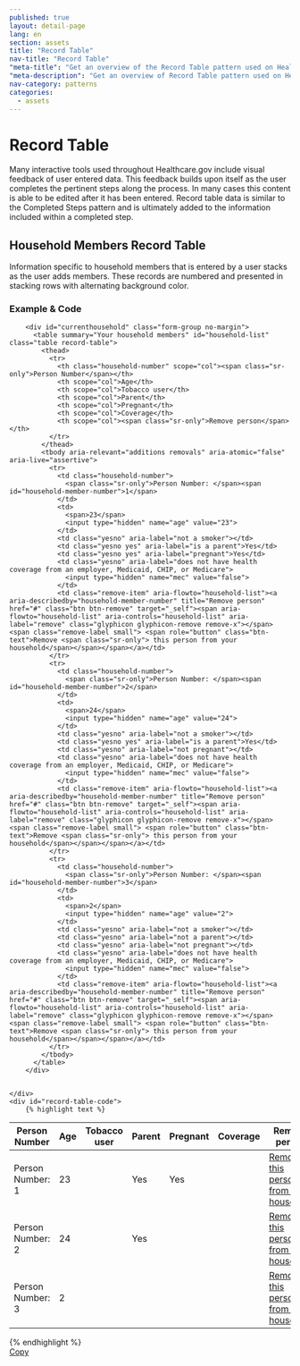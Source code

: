 ```yaml
---
published: true
layout: detail-page
lang: en
section: assets
title: "Record Table"
nav-title: "Record Table"
"meta-title": "Get an overview of the Record Table pattern used on HealthCare.gov"
"meta-description": "Get an overview of Record Table pattern used on HealthCare.gov"
nav-category: patterns
categories:
  - assets
---
```


# Record Table

<div class="intro">
Many interactive tools used throughout Healthcare.gov include visual feedback of user entered data. This feedback builds upon itself as the user completes the pertinent steps along the process. In many cases this content is able to be edited after it has been entered. Record table data is similar to the Completed Steps pattern and is ultimately added to the information included within a completed step.
</div>

<div class="hr"></div>

## Household Members Record Table 

Information specific to household members that is entered by a user stacks as the user adds members. These records are numbered and presented in stacking rows with alternating background color. 
<h3 class="label-opensans">Example &amp; Code</h3>

<div class="code-wrapper">
	<div class="preview has-dark-background">

		<div id="currenthousehold" class="form-group no-margin">
		  <table summary="Your household members" id="household-list" class="table record-table">
		    <thead>
		      <tr>
		        <th class="household-number" scope="col"><span class="sr-only">Person Number</span></th>
		        <th scope="col">Age</th>
		        <th scope="col">Tobacco user</th>
		        <th scope="col">Parent</th>
		        <th scope="col">Pregnant</th>
		        <th scope="col">Coverage</th>
		        <th scope="col"><span class="sr-only">Remove person</span></th>
		      </tr>
		    </thead>
		    <tbody aria-relevant="additions removals" aria-atomic="false" aria-live="assertive">
		      <tr>
		        <td class="household-number">
		          <span class="sr-only">Person Number: </span><span id="household-member-number">1</span>
		        </td>
		        <td>
		          <span>23</span>
		          <input type="hidden" name="age" value="23">
		        </td>
		        <td class="yesno" aria-label="not a smoker"></td>
		        <td class="yesno yes" aria-label="is a parent">Yes</td>
		        <td class="yesno yes" aria-label="pregnant">Yes</td>
		        <td class="yesno" aria-label="does not have health coverage from an employer, Medicaid, CHIP, or Medicare">
		          <input type="hidden" name="mec" value="false">
		        </td>
		        <td class="remove-item" aria-flowto="household-list"><a aria-describedby="household-member-number" title="Remove person" href="#" class="btn btn-remove" target="_self"><span aria-flowto="household-list" aria-controls="household-list" aria-label="remove" class="glyphicon glyphicon-remove remove-x"></span><span class="remove-label small"> <span role="button" class="btn-text">Remove <span class="sr-only"> this person from your household</span></span></span></a></td>
		      </tr>
		      <tr>
		        <td class="household-number">
		          <span class="sr-only">Person Number: </span><span id="household-member-number">2</span>
		        </td>
		        <td>
		          <span>24</span>
		          <input type="hidden" name="age" value="24">
		        </td>
		        <td class="yesno" aria-label="not a smoker"></td>
		        <td class="yesno yes" aria-label="is a parent">Yes</td>
		        <td class="yesno" aria-label="not pregnant"></td>
		        <td class="yesno" aria-label="does not have health coverage from an employer, Medicaid, CHIP, or Medicare">
		          <input type="hidden" name="mec" value="false">
		        </td>
		        <td class="remove-item" aria-flowto="household-list"><a aria-describedby="household-member-number" title="Remove person" href="#" class="btn btn-remove" target="_self"><span aria-flowto="household-list" aria-controls="household-list" aria-label="remove" class="glyphicon glyphicon-remove remove-x"></span><span class="remove-label small"> <span role="button" class="btn-text">Remove <span class="sr-only"> this person from your household</span></span></span></a></td>
		      </tr>
		      <tr>
		        <td class="household-number">
		          <span class="sr-only">Person Number: </span><span id="household-member-number">3</span>
		        </td>
		        <td>
		          <span>2</span>
		          <input type="hidden" name="age" value="2">
		        </td>
		        <td class="yesno" aria-label="not a smoker"></td>
		        <td class="yesno" aria-label="not a parent"></td>
		        <td class="yesno" aria-label="not pregnant"></td>
		        <td class="yesno" aria-label="does not have health coverage from an employer, Medicaid, CHIP, or Medicare">
		          <input type="hidden" name="mec" value="false">
		        </td>
		        <td class="remove-item" aria-flowto="household-list"><a aria-describedby="household-member-number" title="Remove person" href="#" class="btn btn-remove" target="_self"><span aria-flowto="household-list" aria-controls="household-list" aria-label="remove" class="glyphicon glyphicon-remove remove-x"></span><span class="remove-label small"> <span role="button" class="btn-text">Remove <span class="sr-only"> this person from your household</span></span></span></a></td>
		      </tr>
		    </tbody>
		  </table>
		</div>


	</div>
	<div id="record-table-code">
		{% highlight text %}
<table summary="Your household members" id="household-list" class="table record-table">
	<thead>
	  <tr>
	    <th class="household-number" scope="col"><span class="sr-only">Person Number</span></th>
	    <th scope="col">Age</th>
	    <th scope="col">Tobacco user</th>
	    <th scope="col">Parent</th>
	    <th scope="col">Pregnant</th>
	    <th scope="col">Coverage</th>
	    <th scope="col"><span class="sr-only">Remove person</span></th>
	  </tr>
	</thead>
	<tbody aria-relevant="additions removals" aria-atomic="false" aria-live="assertive">
	  <tr>
	    <td class="household-number">
	      <span class="sr-only">Person Number: </span><span id="household-member-number">1</span>
	    </td>
	    <td>
	      <span>23</span>
	      <input type="hidden" name="age" value="23">
	    </td>
	    <td class="yesno" aria-label="not a smoker"></td>
	    <td class="yesno yes" aria-label="is a parent">Yes</td>
	    <td class="yesno yes" aria-label="pregnant">Yes</td>
	    <td class="yesno" aria-label="does not have health coverage from an employer, Medicaid, CHIP, or Medicare">
	      <input type="hidden" name="mec" value="false">
	    </td>
	    <td class="remove-item" aria-flowto="household-list"><a aria-describedby="household-member-number" title="Remove person" href="#" class="btn btn-remove" target="_self"><span aria-flowto="household-list" aria-controls="household-list" aria-label="remove" class="glyphicon glyphicon-remove remove-x"></span><span class="remove-label small"> <span role="button" class="btn-text">Remove <span class="sr-only"> this person from your household</span></span></span></a></td>
	  </tr>
	  <tr>
	    <td class="household-number">
	      <span class="sr-only">Person Number: </span><span id="household-member-number">2</span>
	    </td>
	    <td>
	      <span>24</span>
	      <input type="hidden" name="age" value="24">
	    </td>
	    <td class="yesno" aria-label="not a smoker"></td>
	    <td class="yesno yes" aria-label="is a parent">Yes</td>
	    <td class="yesno" aria-label="not pregnant"></td>
	    <td class="yesno" aria-label="does not have health coverage from an employer, Medicaid, CHIP, or Medicare">
	      <input type="hidden" name="mec" value="false">
	    </td>
	    <td class="remove-item" aria-flowto="household-list"><a aria-describedby="household-member-number" title="Remove person" href="#" class="btn btn-remove" target="_self"><span aria-flowto="household-list" aria-controls="household-list" aria-label="remove" class="glyphicon glyphicon-remove remove-x"></span><span class="remove-label small"> <span role="button" class="btn-text">Remove <span class="sr-only"> this person from your household</span></span></span></a></td>
	  </tr>
	  <tr>
	    <td class="household-number">
	      <span class="sr-only">Person Number: </span><span id="household-member-number">3</span>
	    </td>
	    <td>
	      <span>2</span>
	      <input type="hidden" name="age" value="2">
	    </td>
	    <td class="yesno" aria-label="not a smoker"></td>
	    <td class="yesno" aria-label="not a parent"></td>
	    <td class="yesno" aria-label="not pregnant"></td>
	    <td class="yesno" aria-label="does not have health coverage from an employer, Medicaid, CHIP, or Medicare">
	      <input type="hidden" name="mec" value="false">
	    </td>
	    <td class="remove-item" aria-flowto="household-list"><a aria-describedby="household-member-number" title="Remove person" href="#" class="btn btn-remove" target="_self"><span aria-flowto="household-list" aria-controls="household-list" aria-label="remove" class="glyphicon glyphicon-remove remove-x"></span><span class="remove-label small"> <span role="button" class="btn-text">Remove <span class="sr-only"> this person from your household</span></span></span></a></td>
	  </tr>
	</tbody>
</table>
		{% endhighlight %}
	</div>
	<a href="javascript:;" class="copy-button" title="Click to copy me." data-clipboard-target="record-table-code" role="button">Copy</a>
</div>
